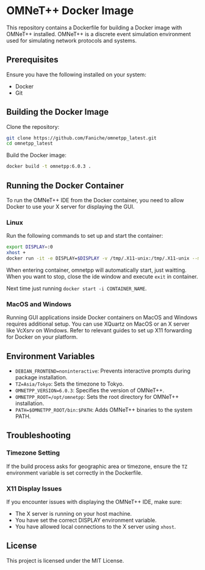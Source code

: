 # OMNeT++ Docker Image

This repository contains a Dockerfile for building a Docker image with OMNeT++ installed. OMNeT++ is a discrete event simulation environment used for simulating network protocols and systems.

## Prerequisites

Ensure you have the following installed on your system:

- Docker
- Git

## Building the Docker Image

Clone the repository:

```bash
git clone https://github.com/Faniche/omnetpp_latest.git
cd omnetpp_latest
```

Build the Docker image:

```bash
docker build -t omnetpp:6.0.3 .
```

## Running the Docker Container

To run the OMNeT++ IDE from the Docker container, you need to allow Docker to use your X server for displaying the GUI. 

### Linux

Run the following commands to set up and start the container:

```bash
export DISPLAY=:0
xhost +
docker run -it -e DISPLAY=$DISPLAY -v /tmp/.X11-unix:/tmp/.X11-unix --mount type=bind,source="$(pwd)",target=/opt/omnetpp/OmnetppProjects --device /dev/dri/ omnetpp:6.0.3
```
When entering container, omnetpp will automatically start, just waitting. When you want to stop, close the ide window and execute `exit` in container.

Next time just running `docker start -i CONTAINER_NAME`.

### MacOS and Windows

Running GUI applications inside Docker containers on MacOS and Windows requires additional setup. You can use XQuartz on MacOS or an X server like VcXsrv on Windows. Refer to relevant guides to set up X11 forwarding for Docker on your platform.

## Environment Variables

- `DEBIAN_FRONTEND=noninteractive`: Prevents interactive prompts during package installation.
- `TZ=Asia/Tokyo`: Sets the timezone to Tokyo.
- `OMNETPP_VERSION=6.0.3`: Specifies the version of OMNeT++.
- `OMNETPP_ROOT=/opt/omnetpp`: Sets the root directory for OMNeT++ installation.
- `PATH=$OMNETPP_ROOT/bin:$PATH`: Adds OMNeT++ binaries to the system PATH.

## Troubleshooting

### Timezone Setting

If the build process asks for geographic area or timezone, ensure the `TZ` environment variable is set correctly in the Dockerfile.

### X11 Display Issues

If you encounter issues with displaying the OMNeT++ IDE, make sure:

- The X server is running on your host machine.
- You have set the correct DISPLAY environment variable.
- You have allowed local connections to the X server using `xhost`.

## License

This project is licensed under the MIT License.
